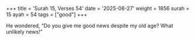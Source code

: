 +++
title = 'Surah 15, Verses 54'
date = '2025-08-27'
weight = 1856
surah = 15
ayah = 54
tags = ["good"]
+++

He wondered, “Do you give me good news despite my old age? What unlikely news!”